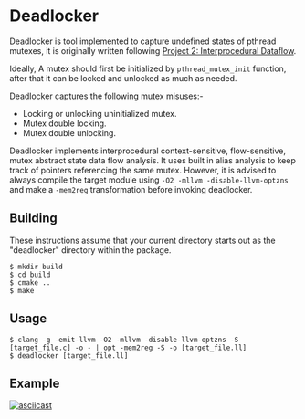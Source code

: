 # Deadlocker

Deadlocker is tool implemented to capture undefined states of pthread mutexes,
it is originally written following [Project 2: Interprocedural Dataflow](
http://www.cs.sfu.ca/~wsumner/teaching/886/15/project2.html).

Ideally, A mutex should first be initialized by `pthread_mutex_init` function,
after that it can be locked and unlocked as much as needed.

Deadlocker captures the following mutex misuses:-

- Locking or unlocking uninitialized mutex.
- Mutex double locking.
- Mutex double unlocking.

Deadlocker implements interprocedural context-sensitive, flow-sensitive, mutex
abstract state data flow analysis. It uses built in alias analysis to keep track
of pointers referencing the same mutex. However, it is advised to always compile
the target module using `-O2 -mllvm -disable-llvm-optzns` and make a `-mem2reg`
transformation before invoking deadlocker.

## Building

These instructions assume that your current directory starts out as the
"deadlocker" directory within the package.

```
$ mkdir build
$ cd build
$ cmake ..
$ make
```

## Usage

```
$ clang -g -emit-llvm -O2 -mllvm -disable-llvm-optzns -S [target_file.c] -o - | opt -mem2reg -S -o [target_file.ll]
$ deadlocker [target_file.ll]
```

## Example

[![asciicast](https://asciinema.org/a/6RWiDTSIIbZgVIX9AD9bHqOJ2.svg)](https://asciinema.org/a/6RWiDTSIIbZgVIX9AD9bHqOJ2)
